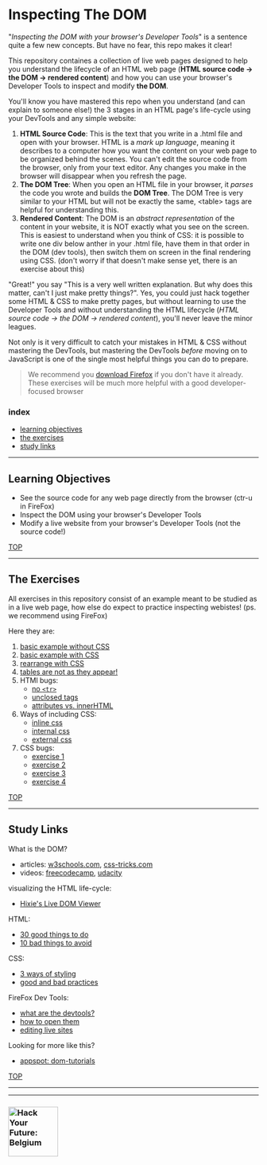 # Inspecting The DOM

"_Inspecting the DOM with your browser's Developer Tools_" is a sentence quite a few new concepts.  But have no fear, this repo makes it clear!

This repository containes a collection of live web pages designed to help you understand the lifecycle of an HTML web page (__HTML source code -> the DOM -> rendered content__) and how you can use your browser's Developer Tools to inspect and modify __the DOM__.

You'll know you have mastered this repo when you understand (and can explain to someone else!) the 3 stages in an HTML page's life-cycle using your DevTools and any simple website:
1. __HTML Source Code__: This is the text that you write in a .html file and open with your browser.  HTML is a _mark up language_, meaning it describes to a computer how you want the content on your web page to be organized behind the scenes. You can't edit the source code from the browser, only from your text editor. Any changes you make in the browser will disappear when you refresh the page.
2. __The DOM Tree__: When you open an HTML file in your browser, it _parses_ the code you wrote and builds the __DOM Tree__.  The DOM Tree is very similar to your HTML but will not be exactly the same, \<table> tags are helpful for understanding this.
3. __Rendered Content__: The DOM is an _abstract representation_ of the content in your website, it is NOT exactly what you see on the screen. This is easiest to understand when you think of CSS: it is possible to write one div below anther in your .html file, have them in that order in the DOM (dev tools), then switch them on screen in the final rendering using CSS. (don't worry if that doesn't make sense yet, there is an exercise about this)

"Great!" you say  "This is a very well written explanation. But why does this matter, can't I just make pretty things?".  Yes, you could just hack together some HTML & CSS to make pretty pages, but without learning to use the Developer Tools and without understanding the HTML lifecycle (_HTML source code -> the DOM -> rendered content_), you'll never leave the minor leagues.

Not only is it very difficult to catch your mistakes in HTML & CSS without mastering the DevTools, but mastering the DevTools _before_ moving on to JavaScript is one of the single most helpful things you can do to prepare.

> We recommend you [download Firefox](https://www.mozilla.org/en-US/firefox/new/) if you don't have it already. These exercises will be much more helpful with a good developer-focused browser

### index
* [learning objectives](#learning-objectives)
* [the exercises](#the-exercises)
* [study links](#study-links)

---

## Learning Objectives

* See the source code for any web page directly from the browser (ctr-u in FireFox)
* Inspect the DOM using your browser's Developer Tools
* Modify a live website from your browser's Developer Tools (not the source code!)


[TOP](#inspecting-the-dom)

---

## The Exercises

All exercises in this repository consist of an example meant to be studied as in a live web page, how else do expect to practice inspecting webistes! (ps. we recommend using FireFox)

Here they are:
1. [basic example without CSS](https://hackyourfuturebelgium.github.io/inspecting-the-dom/examples-to-study/without-css.html)
1. [basic example with CSS](https://hackyourfuturebelgium.github.io/inspecting-the-dom/examples-to-study/with-css.html)
1. [rearrange with CSS](https://hackyourfuturebelgium.github.io/inspecting-the-dom/examples-to-study/rearrange-with-css.html)
1. [tables are not as they appear!](https://hackyourfuturebelgium.github.io/inspecting-the-dom/examples-to-study/tables.html)
1. HTMl bugs:
    * [no ```<tr>```](https://hackyourfuturebelgium.github.io/inspecting-the-dom/examples-to-study/html-bugs-no-tr.html)
    * [unclosed tags](https://hackyourfuturebelgium.github.io/inspecting-the-dom/examples-to-study/html-bugs-unclosed-tags.html)
    * [attributes vs. innerHTML](https://hackyourfuturebelgium.github.io/inspecting-the-dom/examples-to-study/html-bugs-attributes-vs-innerHTML.html)
1. Ways of including CSS:
    * [inline css](https://hackyourfuturebelgium.github.io/inspecting-the-dom/examples-to-study/inline-css.html)
    * [internal css](https://hackyourfuturebelgium.github.io/inspecting-the-dom/examples-to-study/internal-css.html)
    * [external css](https://hackyourfuturebelgium.github.io/inspecting-the-dom/examples-to-study/external-css.html)
1. CSS bugs:
    * [exercise 1](https://hackyourfuturebelgium.github.io/inspecting-the-dom/examples-to-study/css-bugs-1.html)
    * [exercise 2](https://hackyourfuturebelgium.github.io/inspecting-the-dom/examples-to-study/css-bugs-2.html)
    * [exercise 3](https://hackyourfuturebelgium.github.io/inspecting-the-dom/examples-to-study/css-bugs-3.html)
    * [exercise 4](https://hackyourfuturebelgium.github.io/inspecting-the-dom/examples-to-study/css-bugs-4.html)


[TOP](#inspecting-the-dom)

---

## Study Links


What is the DOM?
* articles: [w3schools.com](https://www.w3schools.com/js/js_htmldom.asp), [css-tricks.com](https://css-tricks.com/dom/)
* videos: [freecodecamp](https://www.youtube.com/watch?v=80Mr2Z6Qikc), [udacity](https://www.youtube.com/watch?v=tSv2KIF7uE4)

visualizing the HTML life-cycle:
* [Hixie's Live DOM Viewer](https://software.hixie.ch/utilities/js/live-dom-viewer/)

HTML:
* [30 good things to do](https://code.tutsplus.com/tutorials/30-html-best-practices-for-beginners--net-4957)
* [10 bad things to avoid](https://www.tipsandtricks-hq.com/10-common-html-mistakes-to-avoid-1980)

CSS:
* [3 ways of styling](https://www.w3schools.com/CSS/css_howto.asp)
* [good and bad practices](https://speckyboy.com/good-bad-css-practices/)

FireFox Dev Tools:
* [what are the devtools?](https://developer.mozilla.org/en-US/docs/Learn/Common_questions/What_are_browser_developer_tools)
* [how to open them](https://developer.mozilla.org/en-US/docs/Tools/Page_Inspector/How_to/Open_the_Inspector)
* [editing live sites](https://developer.mozilla.org/en-US/docs/Tools/Page_Inspector/How_to/Examine_and_edit_HTML)

Looking for more like this?
* [appspot: dom-tutorials](https://dom-tutorials.appspot.com/static/index.html)

[TOP](#inspecting-the-dom)

___
___
### <a href="https://hackyourfuture.be" target="_blank"><img src="https://pbs.twimg.com/profile_images/984474625009741824/Bs_qKx6-_400x400.jpg" width="100" height="100" alt="Hack Your Future: Belgium"></img></a>

